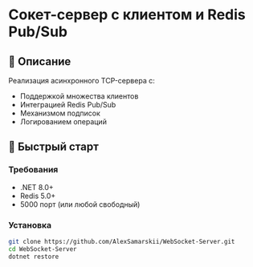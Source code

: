 ﻿# Сокет-сервер с клиентом и Redis Pub/Sub

## 📌 Описание
Реализация асинхронного TCP-сервера с:
- Поддержкой множества клиентов
- Интеграцией Redis Pub/Sub
- Механизмом подписок
- Логированием операций

## 🚀 Быстрый старт

### Требования
- .NET 8.0+
- Redis 5.0+
- 5000 порт (или любой свободный)

### Установка
```bash
git clone https://github.com/AlexSamarskii/WebSocket-Server.git
cd WebSocket-Server
dotnet restore